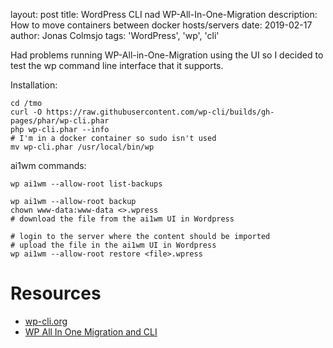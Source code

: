 layout: post
title: WordPress CLI nad WP-All-In-One-Migration
description: How to move containers between docker hosts/servers
date: 2019-02-17
author: Jonas Colmsjo
tags: 'WordPress', 'wp', 'cli'

Had problems running WP-All-in-One-Migration using the UI so I decided to test the wp command line interface
that it supports.


Installation:

```
cd /tmo
curl -O https://raw.githubusercontent.com/wp-cli/builds/gh-pages/phar/wp-cli.phar
php wp-cli.phar --info
# I'm in a docker container so sudo isn't used
mv wp-cli.phar /usr/local/bin/wp
```


ai1wm commands:

```
wp ai1wm --allow-root list-backups

wp ai1wm --allow-root backup
chown www-data:www-data <>.wpress
# download the file from the ai1wm UI in Wordpress

# login to the server where the content should be imported
# upload the file in the ai1wm UI in Wordpress
wp ai1wm --allow-root restore <file>.wpress
```


# Resources

* [wp-cli.org](https://wp-cli.org/)
* [WP All In One Migration and CLI](https://help.servmask.com/knowledgebase/cli-integration/)
